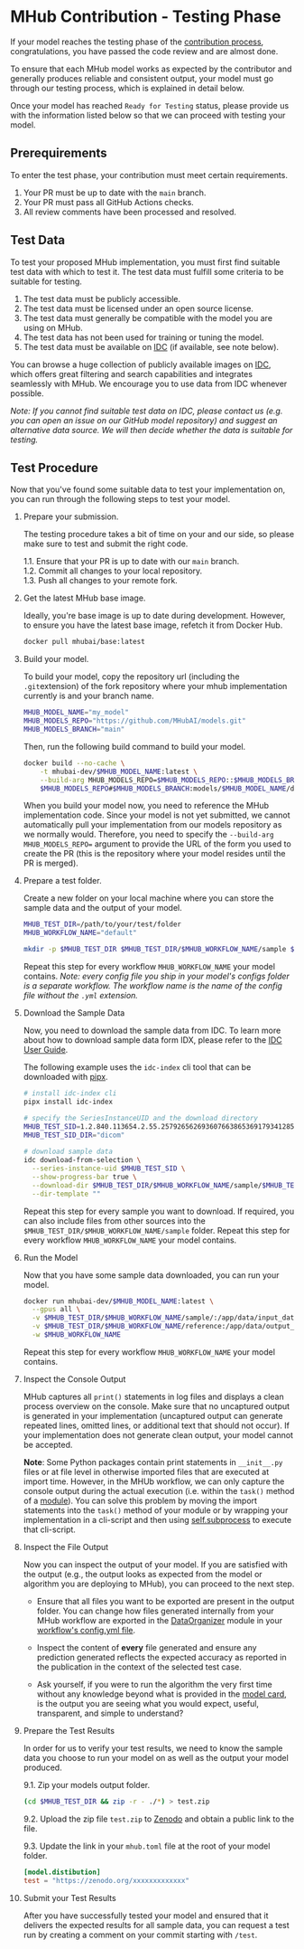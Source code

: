 # MHub Contribution - Testing Phase

If your model reaches the testing phase of the [contribution process](./contributing_a_model.md#submission-timeline), congratulations, you have passed the code review and are almost done.

To ensure that each MHub model works as expected by the contributor and generally produces reliable and consistent output, your model must go through our testing process, which is explained in detail below.

Once your model has reached `Ready for Testing` status, please provide us with the information listed below so that we can proceed with testing your model.

## Prerequirements

To enter the test phase, your contribution must meet certain requirements.

1. Your PR must be up to date with the `main` branch.
2. Your PR must pass all GitHub Actions checks.
3. All review comments have been processed and resolved.

## Test Data

To test your proposed MHub implementation, you must first find suitable test data with which to test it. The test data must fulfill some criteria to be suitable for testing.

1. The test data must be publicly accessible.
2. The test data must be licensed under an open source license.
3. The test data must generally be compatible with the model you are using on MHub.
4. The test data has not been used for training or tuning the model.
5. The test data must be available on [IDC](https://portal.imaging.datacommons.cancer.gov/) (if available, see note below).

You can browse a huge collection of publicly available images on [IDC](https://portal.imaging.datacommons.cancer.gov/), which offers great filtering and search capabilities and integrates seamlessly with MHub. We encourage you to use data from IDC whenever possible.

*Note: If you cannot find suitable test data on IDC, please contact us (e.g. you can open an issue on our GitHub model repository) and suggest an alternative data source. We will then decide whether the data is suitable for testing.*

## Test Procedure

Now that you've found some suitable data to test your implementation on, you can run through the following steps to test your model.

1. Prepare your submission.

    The testing procedure takes a bit of time on your and our side, so please make sure to test and submit the right code.

    1.1. Ensure that your PR is up to date with our `main` branch.  
    1.2. Commit all changes to your local repository.  
    1.3. Push all changes to your remote fork.

2. Get the latest MHub base image.

    Ideally, you're base image is up to date during development. However, to ensure you have the latest base image, refetch it from Docker Hub.

    ```bash
    docker pull mhubai/base:latest
    ```

3. Build your model.

    To build your model, copy the repository url  (including the `.git`extension) of the fork repository where your mhub implementation currently is and your branch name.

    ```bash
    MHUB_MODEL_NAME="my_model"
    MHUB_MODELS_REPO="https://github.com/MHubAI/models.git"
    MHUB_MODELS_BRANCH="main"
    ```

    Then, run the following build command to build your model.

    ```bash
    docker build --no-cache \
        -t mhubai-dev/$MHUB_MODEL_NAME:latest \
        --build-arg MHUB_MODELS_REPO=$MHUB_MODELS_REPO::$MHUB_MODELS_BRANCH \
        $MHUB_MODELS_REPO#$MHUB_MODELS_BRANCH:models/$MHUB_MODEL_NAME/dockerfiles
    ```

    When you build your model now, you need to reference the MHub implementation code. Since your model is not yet submitted, we cannot automatically pull your implementation from our models repository as we normally would. Therefore, you need to specify the `--build-arg MHUB_MODELS_REPO=` argument to provide the URL of the form you used to create the PR (this is the repository where your model resides until the PR is merged).

4. Prepare a test folder.
  
    Create a new folder on your local machine where you can store the sample data and the output of your model.

    ```bash
    MHUB_TEST_DIR=/path/to/your/test/folder
    MHUB_WORKFLOW_NAME="default"

    mkdir -p $MHUB_TEST_DIR $MHUB_TEST_DIR/$MHUB_WORKFLOW_NAME/sample $MHUB_TEST_DIR/$MHUB_WORKFLOW_NAME/reference
    ```

    Repeat this step for every workflow `MHUB_WORKFLOW_NAME` your model contains.
    *Note: every config file you ship in your model's configs folder is a separate workflow. The workflow name is the name of the config file without the `.yml` extension.*

5. Download the Sample Data

    Now, you need to download the sample data from IDC. To learn more about how to download sample data form IDX, please refer to the [IDC User Guide](https://learn.canceridc.dev/data/downloading-data).

    The following example uses the `idc-index` cli tool that can be downloaded with [pipx](https://pipx.pypa.io/stable/).

    ```bash
    # install idc-index cli
    pipx install idc-index

    # specify the SeriesInstanceUID and the download directory
    MHUB_TEST_SID=1.2.840.113654.2.55.257926562693607663865369179341285235858
    MHUB_TEST_SID_DIR="dicom"
  
    # download sample data
    idc download-from-selection \
      --series-instance-uid $MHUB_TEST_SID \
      --show-progress-bar true \
      --download-dir $MHUB_TEST_DIR/$MHUB_WORKFLOW_NAME/sample/$MHUB_TEST_SID_DIR \
      --dir-template ""
    ```

    Repeat this step for every sample you want to download. If required, you can also include files from other sources into the `$MHUB_TEST_DIR/$MHUB_WORKFLOW_NAME/sample` folder.
    Repeat this step for every workflow `MHUB_WORKFLOW_NAME` your model contains.

6. Run the Model

    Now that you have some sample data downloaded, you can run your model.

    ```bash
    docker run mhubai-dev/$MHUB_MODEL_NAME:latest \
      --gpus all \
      -v $MHUB_TEST_DIR/$MHUB_WORKFLOW_NAME/sample/:/app/data/input_data:ro \
      -v $MHUB_TEST_DIR/$MHUB_WORKFLOW_NAME/reference:/app/data/output_data  \
      -w $MHUB_WORKFLOW_NAME
    ```

    Repeat this step for every workflow `MHUB_WORKFLOW_NAME` your model contains.

7. Inspect the Console Output

    MHub captures all `print()` statements in log files and displays a clean process overview on the console. Make sure that no uncaptured output is generated in your implementation (uncaptured output can generate repeated lines, omitted lines, or additional text that should not occur). If your implementation does not generate clean output, your model cannot be accepted.

    **Note**: Some Python packages contain print statements in `__init__.py` files or at file level in otherwise imported files that are executed at import time. However, in the MHUb workflow, we can only capture the console output during the actual execution (i.e. within the `task()` method of a [module](../mhubio/how_to_write_an_mhubio_module.md#the-task-method)). You can solve this problem by moving the import statements into the `task()` method of your module or by wrapping your implementation in a cli-script and then using [self.subprocess](../mhubio/how_to_write_an_mhubio_module.md#running-a-subprocess-from-a-module) to execute that cli-script.

8. Inspect the File Output

    Now you can inspect the output of your model. If you are satisfied with the output (e.g., the output looks as expected from the model or algorithm you are deploying to MHub), you can proceed to the next step.

    - Ensure that all files you want to be exported are present in the output folder. You can change how files generated internally from your MHub workflow are exported in the [DataOrganizer](../mhubio/mhubio_modules.md#dataorganizer) module in your [workflow's config.yml file](../mhubio/the_mhubio_config_file.md).

    - Inspect the content of **every** file generated and ensure any prediction generated reflects the expected accuracy as reported in the publication in the context of the selected test case.

    - Ask yourself, if you were to run the algorithm the very first time without any knowledge beyond what is provided in the [model card](../mhub_models/model_json.md), is the output you are seeing what you would expect, useful, transparent, and simple to understand?

9. Prepare the Test Results

    In order for us to verify your test results, we need to know the sample data you choose to run your model on as well as the output your model produced.

    9.1. Zip your models output folder.

    ```bash
    (cd $MHUB_TEST_DIR && zip -r - ./*) > test.zip
    ```

    9.2. Upload the zip file `test.zip` to [Zenodo](https://zenodo.org/) and obtain a public link to the file.

    9.3. Update the link in your `mhub.toml` file at the root of your model folder.

    ```toml
    [model.distibution]
    test = "https://zenodo.org/xxxxxxxxxxxxx"
    ```

10. Submit your Test Results

    After you have successfully tested your model and ensured that it delivers the expected results for all sample data, you can request a test run by creating a comment on your commit starting with `/test`.
